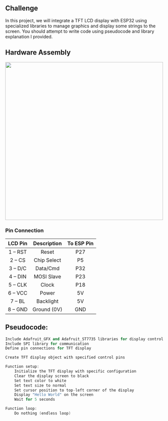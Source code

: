 ## Challenge

In this project, we will integrate a TFT LCD display with ESP32 using specialized libraries to manage graphics and display some strings to the screen. You should attempt to write code using pseudocode and library explanation I provided. 

## Hardware Assembly

<img src="https://github.com/matoanbach/Starter-Kit/tree/main/pics/p2.png" width="500">

### Pin Connection

| LCD Pin | Description | To ESP Pin |
| :-----: | :---------: | :--------: |
| 1 – RST |    Reset    |    P27     |
| 2 – CS  | Chip Select |     P5     |
| 3 – D/C |  Data/Cmd   |    P32     |
| 4 – DIN | MOSI Slave  |    P23     |
| 5 – CLK |    Clock    |    P18     |
| 6 – VCC |    Power    |     5V     |
| 7 – BL  |  Backlight  |     5V     |
| 8 – GND | Ground (0V) |    GND     |

## Pseudocode:

```cpp
Include Adafruit_GFX and Adafruit_ST7735 libraries for display control
Include SPI library for communication
Define pin connections for TFT display

Create TFT display object with specified control pins

Function setup:
    Initialize the TFT display with specific configuration
    Clear the display screen to black
    Set text color to white
    Set text size to normal
    Set cursor position to top-left corner of the display
    Display "Hello World" on the screen
    Wait for 5 seconds

Function loop:
    Do nothing (endless loop)
```